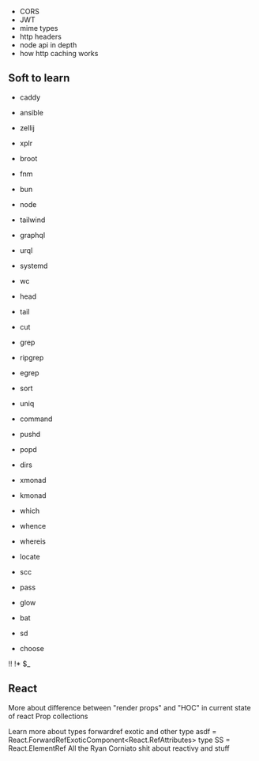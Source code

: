 - CORS
- JWT
- mime types
- http headers
- node api in depth
- how http caching works

## Soft to learn

- caddy
- ansible
- zellij
- xplr
- broot
- fnm
- bun
- node
- tailwind
- graphql
- urql
- systemd

- wc
- head
- tail
- cut
- grep
- ripgrep
- egrep
- sort
- uniq

- command

- pushd
- popd
- dirs

- xmonad
- kmonad

- which
- whence

- whereis
- locate
- scc
- pass

- glow
- bat
- sd
- choose

!!
!*
$_

## React

More about difference between "render props" and "HOC" in current state of react
Prop collections

Learn more about types
forwardref exotic and other
type asdf = React.ForwardRefExoticComponent<React.RefAttributes<HTMLDivElement>>
type SS = React.ElementRef<asdf>
All the Ryan Corniato shit about reactivy and stuff
